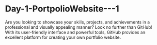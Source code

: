 # Day-1-PortpolioWebsite---1
Are you looking to showcase your skills, projects, and achievements in a professional and visually appealing manner? Look no further than GitHub! With its user-friendly interface and powerful tools, GitHub provides an excellent platform for creating your own portfolio website.
